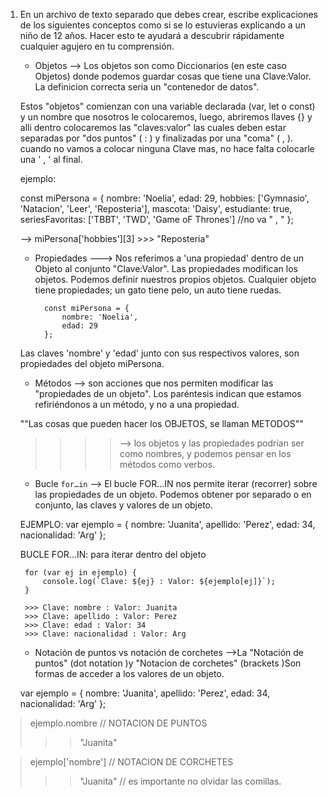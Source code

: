 1. En un archivo de texto separado que debes crear, escribe explicaciones de los siguientes conceptos como si se lo estuvieras explicando a un niño de 12 años. Hacer esto te ayudará a descubrir rápidamente cualquier agujero en tu comprensión.

	* Objetos
    --> Los objetos son como Diccionarios (en este caso Objetos) donde podemos guardar cosas  que tiene una Clave:Valor. La definicion correcta seria un "contenedor de datos". 

    Estos "objetos" comienzan con una variable declarada (var, let o const) y un nombre que nosotros le colocaremos, luego, abriremos llaves {} y alli dentro colocaremos las "claves:valor" las cuales deben estar separadas por "dos puntos" ( : ) y finalizadas por una "coma" ( , ). cuando no vamos a colocar ninguna Clave mas, no hace falta colocarle una ' , ' al final.

    ejemplo:

    const miPersona = {
        nombre: 'Noelia',
        edad: 29,
        hobbies: ['Gymnasio', 'Natacion', 'Leer', 'Reposteria'],
        mascota: 'Daisy',
        estudiante: true,
        seriesFavoritas: ['TBBT', 'TWD', 'Game oF Thrones']  //no va " , "
    };

    --> miPersona['hobbies'][3]
        >>> "Reposteria"


	* Propiedades
    ---> Nos referimos a 'una propiedad' dentro de un Objeto al conjunto "Clave:Valor". Las propiedades modifican los objetos.
    Podemos definir nuestros propios objetos. Cualquier objeto tiene propiedades; un gato tiene pelo, un auto tiene ruedas.
            
            const miPersona = {
                nombre: 'Noelia',
                edad: 29
            };
    
    Las claves 'nombre' y 'edad' junto con sus respectivos valores, son propiedades del objeto miPersona.



	* Métodos
    --> son acciones que nos permiten modificar las "propiedades de un objeto". Los paréntesis indican que estamos refiriéndonos a un método, y no a una propiedad.
    
    ""Las cosas que pueden hacer los OBJETOS, se llaman METODOS""

    >>>> --> los objetos y las propiedades podrian ser como nombres, y podemos pensar en los métodos como verbos.


	* Bucle `for…in`
    --> El bucle FOR...IN nos permite iterar (recorrer) sobre las propiedades de un objeto.
    Podemos obtener por separado o en conjunto, las claves y valores de un objeto.
    
    EJEMPLO:
        var ejemplo = {
            nombre: 'Juanita',
            apellido: 'Perez',
            edad: 34,
            nacionalidad: 'Arg'
        };

    BUCLE FOR...IN: para iterar dentro del objeto

        for (var ej in ejemplo) {
            console.log(`Clave: ${ej} : Valor: ${ejemplo[ej]}`);
        }
        
        >>> Clave: nombre : Valor: Juanita
        >>> Clave: apellido : Valor: Perez
        >>> Clave: edad : Valor: 34
        >>> Clave: nacionalidad : Valor: Arg


    * Notación de puntos vs notación de corchetes
    -->La "Notación de puntos" (dot notation )y "Notacion de corchetes" (brackets )Son formas de acceder a los valores de un objeto. 

    var ejemplo = {
        nombre: 'Juanita',
        apellido: 'Perez',
        edad: 34,
        nacionalidad: 'Arg'
    };

>ejemplo.nombre   // NOTACION DE PUNTOS
>>>"Juanita"

>ejemplo['nombre'] // NOTACION DE CORCHETES
>>>"Juanita"       // es importante no olvidar las comillas.




